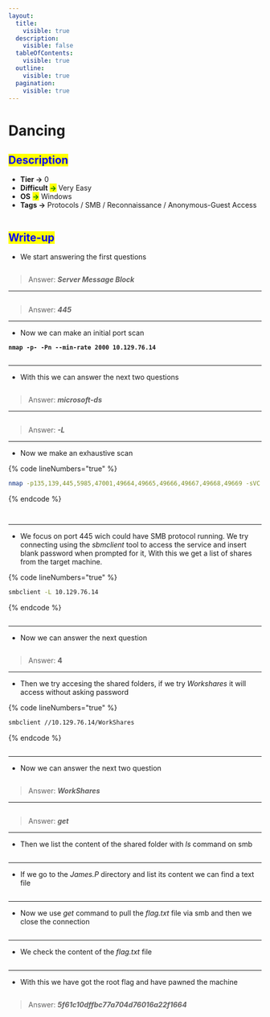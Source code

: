 ```yaml
---
layout:
  title:
    visible: true
  description:
    visible: false
  tableOfContents:
    visible: true
  outline:
    visible: true
  pagination:
    visible: true
---
```


# Dancing

## <mark style="color:blue;">Description</mark>

* **Tier **<mark style="color:green;">**->**</mark> 0
* **Difficult** <mark style="color:green;">**->**</mark> Very Easy
* **OS** <mark style="color:green;">**->**</mark> Windows
* **Tags **<mark style="color:green;">**->**</mark> Protocols / SMB / Reconnaissance / Anonymous-Guest Access

<figure><img src="../../../.gitbook/assets/image (21).png" alt=""><figcaption></figcaption></figure>



## <mark style="color:blue;">Write-up</mark>

* We start answering the first questions

<figure><img src="../../../.gitbook/assets/image (68).png" alt=""><figcaption></figcaption></figure>

> Answer: _**Server Message Block**_

***

<figure><img src="../../../.gitbook/assets/image (69).png" alt=""><figcaption></figcaption></figure>

> Answer: _**445**_

***

* Now we can make an initial port scan

<pre class="language-bash" data-line-numbers><code class="lang-bash"><strong>nmap -p- -Pn --min-rate 2000 10.129.76.14
</strong></code></pre>

<div data-full-width="false">

<figure><img src="../../../.gitbook/assets/image (71).png" alt=""><figcaption></figcaption></figure>

</div>

***

* With this we can answer the next two questions

<figure><img src="../../../.gitbook/assets/image (70).png" alt=""><figcaption></figcaption></figure>

> Answer: _**microsoft-ds**_

***

<figure><img src="../../../.gitbook/assets/image (72).png" alt=""><figcaption></figcaption></figure>

> Answer: _**-L**_

***

* Now we make an exhaustive scan

{% code lineNumbers="true" %}
```bash
nmap -p135,139,445,5985,47001,49664,49665,49666,49667,49668,49669 -sVC 10.129.76.14
```
{% endcode %}

<figure><img src="../../../.gitbook/assets/image (74).png" alt=""><figcaption></figcaption></figure>

<figure><img src="../../../.gitbook/assets/image (75).png" alt=""><figcaption></figcaption></figure>

***

* We focus on port 445 wich could have SMB protocol running. We try connecting using the _sbmclient_ tool to access the service and insert blank password when prompted for it, With this we get a list of shares from the target machine.

{% code lineNumbers="true" %}
```bash
smbclient -L 10.129.76.14 
```
{% endcode %}

<figure><img src="../../../.gitbook/assets/image (76).png" alt=""><figcaption></figcaption></figure>

***

* Now we can answer the next question

<figure><img src="../../../.gitbook/assets/image (73).png" alt=""><figcaption></figcaption></figure>

> Answer: **4**

***

* Then we try accesing the shared folders, if we try _Workshares_ it will access without asking password

{% code lineNumbers="true" %}
```bash
smbclient //10.129.76.14/WorkShares
```
{% endcode %}

<figure><img src="../../../.gitbook/assets/image (77).png" alt=""><figcaption></figcaption></figure>

***

* Now we can answer the next two question

<figure><img src="../../../.gitbook/assets/image (79).png" alt=""><figcaption></figcaption></figure>

> Answer: _**WorkShares**_

***

<figure><img src="../../../.gitbook/assets/image (85).png" alt=""><figcaption></figcaption></figure>

> Answer: _**get**_

***

* Then we list the content of the shared folder with _ls_ command on smb

<figure><img src="../../../.gitbook/assets/image (80).png" alt=""><figcaption></figcaption></figure>

***

* If we go to the _James.P_ directory and list its content we can find a text file

<figure><img src="../../../.gitbook/assets/image (81).png" alt=""><figcaption></figcaption></figure>

***

* Now we use _get_ command to pull the _flag.txt_ file via smb and then we close the connection

<figure><img src="../../../.gitbook/assets/image (82).png" alt=""><figcaption></figcaption></figure>

***

* We check the content of the _flag.txt_ file

<figure><img src="../../../.gitbook/assets/image (83).png" alt=""><figcaption></figcaption></figure>

***

* With this we have got the root flag and have pawned the machine

<figure><img src="../../../.gitbook/assets/image (84).png" alt=""><figcaption></figcaption></figure>

> Answer: _**5f61c10dffbc77a704d76016a22f1664**_
